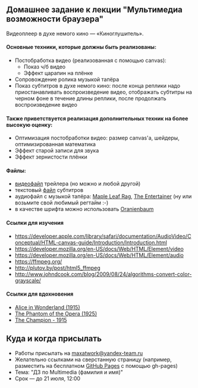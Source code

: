 ## Домашнее задание к лекции "Мультимедиа возможности браузера"

Видеоплеер в духе немого кино — «Киноглушитель».

#### Основные техники, которые должны быть реализованы:
- Постобработка видео (реализованная с помощью canvas):
  - Показ ч/б видео
  - Эффект царапин на плёнке
- Сопровождение ролика музыкой тапёра
- Показ субтитров в духе немого кино: после конца реплики надо приостанавливать воспроизведение видео, отображать субтитры на черном фоне в течение длины реплики, после продолжать воспроизведение видео

#### Также приветствуется реализация дополнительных техник на более высокую оценку:
- Оптимизация постобработки видео: размер canvas'а, шейдеры, оптимизированная математика
- Эффект старой записи для звука
- Эффект зернистости плёнки

#### Файлы:
- [видеофайл](http://www.kinopoisk.ru/getlink.php?id=284167&type=trailer&link=https://kp.cdn.yandex.net/502838/kinopoisk.ru-Sherlock-284167.mp4) трейлера (но можно и любой другой)
- текстовый [файл](https://github.com/shri-msk-2016/dz-multimedia/blob/master/subs.srt) субтитров
- аудиофайл с музыкой тапёра: [Maple Leaf Rag](https://upload.wikimedia.org/wikipedia/commons/a/a6/Maple_Leaf_RagQ.ogg),
[The Entertainer](https://upload.wikimedia.org/wikipedia/commons/2/2c/The_Entertainer_-_1902_-_By_Scott_Joplin.ogg) (ну или возьмите свой любимый регтайм :-)
- в качестве шрифта можно использовать [Oranienbaum](https://www.google.com/fonts/specimen/Oranienbaum)

#### Ссылки для изучения

- https://developer.apple.com/library/safari/documentation/AudioVideo/Conceptual/HTML-canvas-guide/Introduction/Introduction.html
- https://developer.mozilla.org/en-US/docs/Web/HTML/Element/video
- https://developer.mozilla.org/en-US/docs/Web/HTML/Element/audio
- https://ffmpeg.org/
- http://plutov.by/post/html5_ffmpeg
- http://www.johndcook.com/blog/2009/08/24/algorithms-convert-color-grayscale/

#### Ссылки для вдохновения

- [Alice in Wonderland (1915)](https://www.youtube.com/watch?v=-E-kc4Wvsaw)
- [The Phantom of the Opera (1925)](https://www.youtube.com/watch?v=aI0tWZc8gP4)
- [The Champion - 1915](https://www.youtube.com/watch?v=yEYQiO34lyk)

## Куда и когда присылать
- Работы присылать на maxatwork@yandex-team.ru
- Желательно ссылками на сверстанную страницу (например, разместить на бесплатном [GitHub Pages](https://pages.github.com/) с помощью gh-pages)
- Тема: "ДЗ по Multimediа (фамилия и имя)"
- Срок — до 21 июля, 12:00